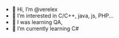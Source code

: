 - 👋 Hi, I’m @verelex
- 👀 I’m interested in C/C++, java, js, PHP...
- 👀 I was learning QA,
- 👀 I’m currently learning C#

<!---
for help to improve, support and create new programs:
BTC
3L2gs2ytaNsGcqArMLrxNgyrMZoGeZWakf
ETH
0xD4004bde6866Af01aF8EfaC456Cc4622fC75EDb3
LTC
ltc1qkswmm9df28esvs57s2n2rdk0pqsm0js0vqhk68
--->

<!---
verelex/verelex is a ✨ special ✨ repository because its `README.md` (this file) appears on your GitHub profile.
You can click the Preview link to take a look at your changes.
--->
